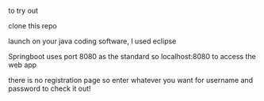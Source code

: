 to try out

clone this repo

launch on your java coding software, I used eclipse

Springboot uses port 8080 as the standard so localhost:8080 to access the web app

there is no registration page so enter whatever you want for username and password to check it out!

